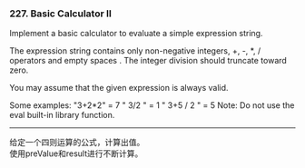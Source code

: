 ### 227. Basic Calculator II

Implement a basic calculator to evaluate a simple expression string.

The expression string contains only non-negative integers, +, -, *, / operators and empty spaces . The integer division should truncate toward zero.

You may assume that the given expression is always valid.

Some examples:
"3+2*2" = 7
" 3/2 " = 1
" 3+5 / 2 " = 5
Note: Do not use the eval built-in library function.

* * * 

给定一个四则运算的公式，计算出值。   
使用preValue和result进行不断计算。   

